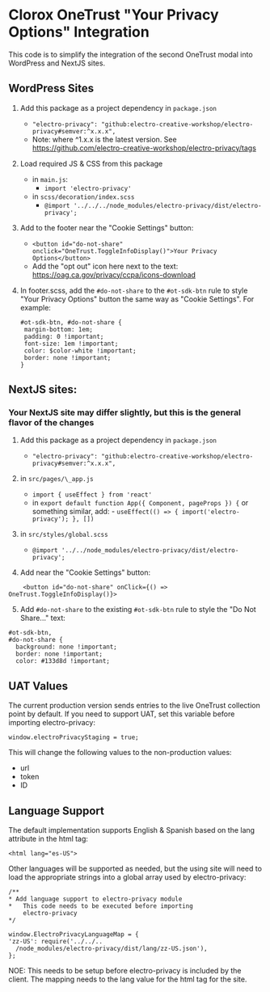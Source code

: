 # Clorox OneTrust "Your Privacy Options" Integration

This code is to simplify the integration of the second OneTrust modal into WordPress and NextJS sites.

## WordPress Sites

1. Add this package as a project dependency in `package.json`

    - `"electro-privacy": "github:electro-creative-workshop/electro-privacy#semver:^x.x.x",`
    - Note: where ^1.x.x is the latest version. See https://github.com/electro-creative-workshop/electro-privacy/tags

2. Load required JS & CSS from this package

    - in `main.js`:
        - `import 'electro-privacy'`
    - in `scss/decoration/index.scss`
        - `@import '../../../node_modules/electro-privacy/dist/electro-privacy';`

3. Add to the footer near the "Cookie Settings" button:

    - `<button id="do-not-share" onclick="OneTrust.ToggleInfoDisplay()">Your Privacy Options</button>`
    - Add the "opt out" icon here next to the text: https://oag.ca.gov/privacy/ccpa/icons-download

4. In footer.scss, add the `#do-not-share` to the `#ot-sdk-btn` rule to style "Your Privacy Options" button the same way as "Cookie Settings". For example:

    ```
    #ot-sdk-btn, #do-not-share {
     margin-bottom: 1em;
     padding: 0 !important;
     font-size: 1em !important;
     color: $color-white !important;
     border: none !important;
    }
    ```

## NextJS sites:

### Your NextJS site may differ slightly, but this is the general flavor of the changes

1. Add this package as a project dependency in `package.json`

    - `"electro-privacy": "github:electro-creative-workshop/electro-privacy#semver:^x.x.x",`

2. in `src/pages/\_app.js`

    - `import { useEffect } from 'react'`
    - in `export default function App({ Component, pageProps }) {` or something similar, add: - `useEffect(() => { import('electro-privacy'); }, [])`

3. in `src/styles/global.scss`

    - `@import '../../node_modules/electro-privacy/dist/electro-privacy';`

4. Add near the "Cookie Settings" button:

```
    <button id="do-not-share" onClick={() => OneTrust.ToggleInfoDisplay()}>
```

5. Add `#do-not-share` to the existing `#ot-sdk-btn` rule to style the "Do Not Share..." text:

```
#ot-sdk-btn,
#do-not-share {
  background: none !important;
  border: none !important;
  color: #133d8d !important;
```

## UAT Values

The current production version sends entries to the live OneTrust collection point by default. If you need to support UAT, set this variable before importing electro-privacy:

`window.electroPrivacyStaging = true;`

This will change the following values to the non-production values:

-   url
-   token
-   ID


## Language Support

The default implementation supports English & Spanish based on the lang attribute in the html tag:

    <html lang="es-US">

Other languages will be supported as needed, but the using site will need to load the appropriate strings into a global array used by electro-privacy:

    /**
    * Add language support to electro-privacy module
    *   This code needs to be executed before importing
        electro-privacy
    */

    window.ElectroPrivacyLanguageMap = {
    'zz-US': require('../../..
      /node_modules/electro-privacy/dist/lang/zz-US.json'),
    };

NOE: This needs to be setup before electro-privacy is included by the client. The mapping needs to the lang value for the html tag for the site.
